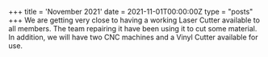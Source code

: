 +++
title = 'November 2021'
date = 2021-11-01T00:00:00Z
type = "posts"
+++
We are getting very close to having a working Laser Cutter available to all members. The team repairing it have been 
using it to cut some material. In addition, we will have two CNC machines and a Vinyl Cutter available for use. 
